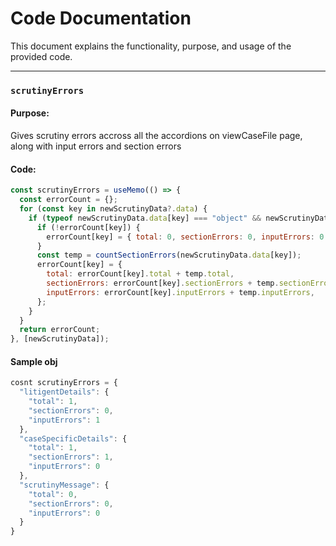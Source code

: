 # Code Documentation

This document explains the functionality, purpose, and usage of the provided code.

---

### `scrutinyErrors`

#### Purpose:

Gives scrutiny errors accross all the accordions on viewCaseFile page, along with input errors and section errors

#### Code:

```javascript
const scrutinyErrors = useMemo(() => {
  const errorCount = {};
  for (const key in newScrutinyData?.data) {
    if (typeof newScrutinyData.data[key] === "object" && newScrutinyData.data[key] !== null) {
      if (!errorCount[key]) {
        errorCount[key] = { total: 0, sectionErrors: 0, inputErrors: 0 };
      }
      const temp = countSectionErrors(newScrutinyData.data[key]);
      errorCount[key] = {
        total: errorCount[key].total + temp.total,
        sectionErrors: errorCount[key].sectionErrors + temp.sectionErrors,
        inputErrors: errorCount[key].inputErrors + temp.inputErrors,
      };
    }
  }
  return errorCount;
}, [newScrutinyData]);
```

#### Sample obj

```javascript
cosnt scrutinyErrors = {
  "litigentDetails": {
    "total": 1,
    "sectionErrors": 0,
    "inputErrors": 1
  },
  "caseSpecificDetails": {
    "total": 1,
    "sectionErrors": 1,
    "inputErrors": 0
  },
  "scrutinyMessage": {
    "total": 0,
    "sectionErrors": 0,
    "inputErrors": 0
  }
}
```
